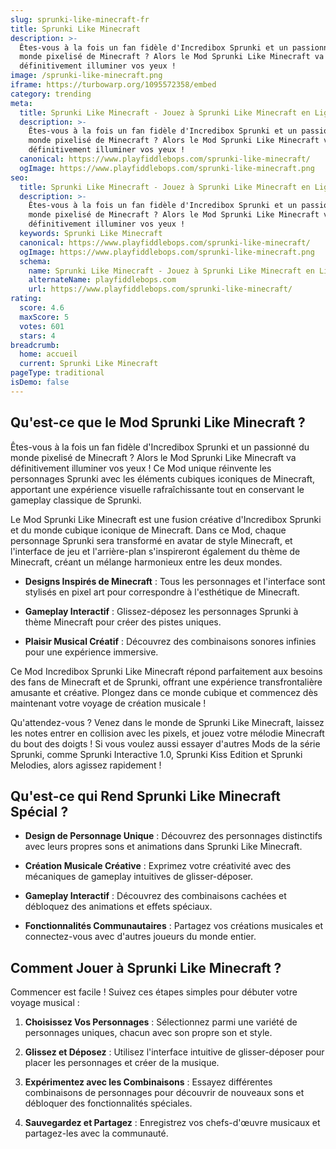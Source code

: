 ```yaml
---
slug: sprunki-like-minecraft-fr
title: Sprunki Like Minecraft
description: >-
  Êtes-vous à la fois un fan fidèle d'Incredibox Sprunki et un passionné du
  monde pixelisé de Minecraft ? Alors le Mod Sprunki Like Minecraft va
  définitivement illuminer vos yeux !
image: /sprunki-like-minecraft.png
iframe: https://turbowarp.org/1095572358/embed
category: trending
meta:
  title: Sprunki Like Minecraft - Jouez à Sprunki Like Minecraft en Ligne
  description: >-
    Êtes-vous à la fois un fan fidèle d'Incredibox Sprunki et un passionné du
    monde pixelisé de Minecraft ? Alors le Mod Sprunki Like Minecraft va
    définitivement illuminer vos yeux !
  canonical: https://www.playfiddlebops.com/sprunki-like-minecraft/
  ogImage: https://www.playfiddlebops.com/sprunki-like-minecraft.png
seo:
  title: Sprunki Like Minecraft - Jouez à Sprunki Like Minecraft en Ligne
  description: >-
    Êtes-vous à la fois un fan fidèle d'Incredibox Sprunki et un passionné du
    monde pixelisé de Minecraft ? Alors le Mod Sprunki Like Minecraft va
    définitivement illuminer vos yeux !
  keywords: Sprunki Like Minecraft
  canonical: https://www.playfiddlebops.com/sprunki-like-minecraft/
  ogImage: https://www.playfiddlebops.com/sprunki-like-minecraft.png
  schema:
    name: Sprunki Like Minecraft - Jouez à Sprunki Like Minecraft en Ligne
    alternateName: playfiddlebops.com
    url: https://www.playfiddlebops.com/sprunki-like-minecraft/
rating:
  score: 4.6
  maxScore: 5
  votes: 601
  stars: 4
breadcrumb:
  home: accueil
  current: Sprunki Like Minecraft
pageType: traditional
isDemo: false
---
```


## Qu'est-ce que le Mod Sprunki Like Minecraft ?

Êtes-vous à la fois un fan fidèle d'Incredibox Sprunki et un passionné du monde pixelisé de Minecraft ? Alors le Mod Sprunki Like Minecraft va définitivement illuminer vos yeux ! Ce Mod unique réinvente les personnages Sprunki avec les éléments cubiques iconiques de Minecraft, apportant une expérience visuelle rafraîchissante tout en conservant le gameplay classique de Sprunki.

Le Mod Sprunki Like Minecraft est une fusion créative d'Incredibox Sprunki et du monde cubique iconique de Minecraft. Dans ce Mod, chaque personnage Sprunki sera transformé en avatar de style Minecraft, et l'interface de jeu et l'arrière-plan s'inspireront également du thème de Minecraft, créant un mélange harmonieux entre les deux mondes.

- **Designs Inspirés de Minecraft** : Tous les personnages et l'interface sont stylisés en pixel art pour correspondre à l'esthétique de Minecraft.

- **Gameplay Interactif** : Glissez-déposez les personnages Sprunki à thème Minecraft pour créer des pistes uniques.

- **Plaisir Musical Créatif** : Découvrez des combinaisons sonores infinies pour une expérience immersive.

Ce Mod Incredibox Sprunki Like Minecraft répond parfaitement aux besoins des fans de Minecraft et de Sprunki, offrant une expérience transfrontalière amusante et créative. Plongez dans ce monde cubique et commencez dès maintenant votre voyage de création musicale !

Qu'attendez-vous ? Venez dans le monde de Sprunki Like Minecraft, laissez les notes entrer en collision avec les pixels, et jouez votre mélodie Minecraft du bout des doigts ! Si vous voulez aussi essayer d'autres Mods de la série Sprunki, comme Sprunki Interactive 1.0, Sprunki Kiss Edition et Sprunki Melodies, alors agissez rapidement !

## Qu'est-ce qui Rend Sprunki Like Minecraft Spécial ?

- **Design de Personnage Unique** : Découvrez des personnages distinctifs avec leurs propres sons et animations dans Sprunki Like Minecraft.

- **Création Musicale Créative** : Exprimez votre créativité avec des mécaniques de gameplay intuitives de glisser-déposer.

- **Gameplay Interactif** : Découvrez des combinaisons cachées et débloquez des animations et effets spéciaux.

- **Fonctionnalités Communautaires** : Partagez vos créations musicales et connectez-vous avec d'autres joueurs du monde entier.

## Comment Jouer à Sprunki Like Minecraft ?

Commencer est facile ! Suivez ces étapes simples pour débuter votre voyage musical :

1. **Choisissez Vos Personnages** : Sélectionnez parmi une variété de personnages uniques, chacun avec son propre son et style.

1. **Glissez et Déposez** : Utilisez l'interface intuitive de glisser-déposer pour placer les personnages et créer de la musique.

1. **Expérimentez avec les Combinaisons** : Essayez différentes combinaisons de personnages pour découvrir de nouveaux sons et débloquer des fonctionnalités spéciales.

1. **Sauvegardez et Partagez** : Enregistrez vos chefs-d'œuvre musicaux et partagez-les avec la communauté.